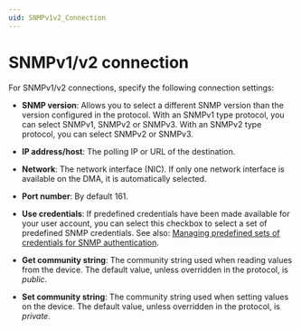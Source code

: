 ```yaml
---
uid: SNMPv1v2_Connection
---
```


# SNMPv1/v2 connection

For SNMPv1/v2 connections, specify the following connection settings:

- **SNMP version**: Allows you to select a different SNMP version than the version configured in the protocol. With an SNMPv1 type protocol, you can select SNMPv1, SNMPv2 or SNMPv3. With an SNMPv2 type protocol, you can select SNMPv2 or SNMPv3.

- **IP address/host**: The polling IP or URL of the destination.

- **Network**: The network interface (NIC). If only one network interface is available on the DMA, it is automatically selected.

- **Port number**: By default 161.

- **Use credentials**: If predefined credentials have been made available for your user account, you can select this checkbox to select a set of predefined SNMP credentials. See also: [Managing predefined sets of credentials for SNMP authentication](xref:Managing_predefined_sets_of_credentials_for_SNMP_authentication).

- **Get community string**: The community string used when reading values from the device. The default value, unless overridden in the protocol, is *public*.

- **Set community string**: The community string used when setting values on the device. The default value, unless overridden in the protocol, is *private*.
